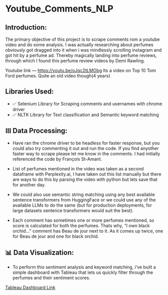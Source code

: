 # Youtube_Comments_NLP

## Introduction:
The primary objective of this project is to scrape comments rom a youtube video and do some analysis. I was actually researching about perfumes obviously got dragged into it when i was mindlessly scrolling instagram and got hit by a perfume ad. Thereby magically landing into perfume reviews, through which I found this perfume review videos by Demi Rawling.

Youtube link — https://youtu.be/oJqc2tLMObg Its a video on Top 10 Tom Ford perfumes. Quite an old video though(4 years)

## Libraries Used:

- ✅ Selenium Library for Scraping comments and usernames with chrome driver
- ✅ NLTK Library for Text classification and Semantic keyword matching 

## 𝍖 Data Processing: 
- Have ran the chrome driver to be headless for faster response, but you could also try commenting it out and run the code. If you find anyother faster way to scrape please let me know in the comments. I had initially referenced the code by François St-Amant.

- List of perfumes mentioned in the video was taken as a second dataframe with Perplexity.ai, I have taken out this list manually but there are ways to do this by parsing the video with python but lets save that for another day. 

- We could also use semantic string matching using any best available sentence transformers from HuggingFace or we could use any of the available LLMs to do the same (but for production deployments, for large datasets sentence transformers would suit the best).

- Each comment has sometimes one or more perfumes mentioned, so score is calculated for both the perfumes. Thats why, “I own black orchid…" comment has Beau de jour next to it. As it comes up twice, one for Beau de jour and one for black orchid.


## 📊 Data Visualization: 
- To perform this sentiment analysis and keyword matching, i’ve built a simple dashboard with Tableau that lets us quickly filter through the perfumes and their sentiment scores.


[Tableau Dashboard Link](https://public.tableau.com/views/YoutubeSentimentAnalysis/YoutubeComments-NLPAnalysis?:language=en-GB&:sid=&:display_count=n&:origin=viz_share_link)

